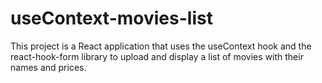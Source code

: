 # useContext-movies-list
This project is a React application that uses the useContext hook and the react-hook-form library to upload and display a list of movies with their names and prices.
